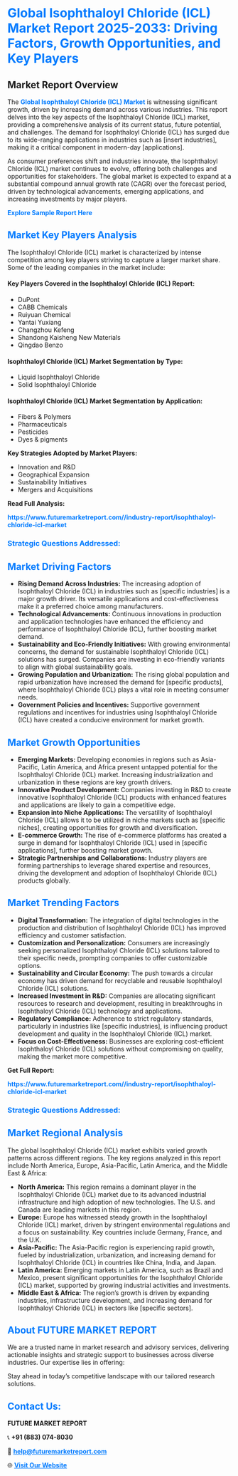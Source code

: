 <h1 style="color: #007BFF;">Global Isophthaloyl Chloride (ICL) Market Report 2025-2033: Driving Factors, Growth Opportunities, and Key Players</h1>

<section id="overview">
<h2>Market Report Overview</h2>
<p>The <a href="https://www.futuremarketreport.com//industry-report/isophthaloyl-chloride-icl-market" style="color: #007BFF; text-decoration: none;"><strong>Global Isophthaloyl Chloride (ICL) Market</strong></a> is witnessing significant growth, driven by increasing demand across various industries. This report delves into the key aspects of the Isophthaloyl Chloride (ICL) market, providing a comprehensive analysis of its current status, future potential, and challenges. The demand for Isophthaloyl Chloride (ICL) has surged due to its wide-ranging applications in industries such as [insert industries], making it a critical component in modern-day [applications].</p>
<p>As consumer preferences shift and industries innovate, the Isophthaloyl Chloride (ICL) market continues to evolve, offering both challenges and opportunities for stakeholders. The global market is expected to expand at a substantial compound annual growth rate (CAGR) over the forecast period, driven by technological advancements, emerging applications, and increasing investments by major players.</p>
</section>

<section id="overview">
<p><a href="https://www.futuremarketreport.com//request-sample/reportId=87348" style="color: #007BFF; text-decoration: none;"><strong>Explore Sample Report Here</strong></a></p>
</section>

<section id="key-players">
<h2 style="color: #007BFF;">Market Key Players Analysis</h2>
<p>The Isophthaloyl Chloride (ICL) market is characterized by intense competition among key players striving to capture a larger market share. Some of the leading companies in the market include:</p>
<h4>Key Players Covered in the Isophthaloyl Chloride (ICL) Report:</h4>
<ul><li>DuPont</li><li>CABB Chemicals</li><li>Ruiyuan Chemical</li><li>Yantai Yuxiang</li><li>Changzhou Kefeng</li><li>Shandong Kaisheng New Materials</li><li>Qingdao Benzo</li></ul>
<h4>Isophthaloyl Chloride (ICL) Market Segmentation by Type:</h4>
<ul><li>Liquid Isophthaloyl Chloride</li><li>Solid Isophthaloyl Chloride</li></ul>

<h4>Isophthaloyl Chloride (ICL) Market Segmentation by Application:</h4>
<ul><li>Fibers &amp; Polymers</li><li>Pharmaceuticals</li><li>Pesticides</li><li>Dyes &amp; pigments</li></ul>
<p><strong>Key Strategies Adopted by Market Players:</strong></p>
<ul>
<li>Innovation and R&D</li>
<li>Geographical Expansion</li>
<li>Sustainability Initiatives</li>
<li>Mergers and Acquisitions</li>
</ul>
</section>

<section>
<p><strong>Read Full Analysis: </strong></p><a href="https://www.futuremarketreport.com//industry-report/isophthaloyl-chloride-icl-market" style="color: #007BFF; text-decoration: none;"><strong>https://www.futuremarketreport.com//industry-report/isophthaloyl-chloride-icl-market</strong></a>
<h3 style="color: #007BFF;">Strategic Questions Addressed:</h3>
</section>

<section id="driving-factors">
<h2 style="color: #007BFF;">Market Driving Factors</h2>
<ul>
<li><strong>Rising Demand Across Industries:</strong> The increasing adoption of Isophthaloyl Chloride (ICL) in industries such as [specific industries] is a major growth driver. Its versatile applications and cost-effectiveness make it a preferred choice among manufacturers.</li>
<li><strong>Technological Advancements:</strong> Continuous innovations in production and application technologies have enhanced the efficiency and performance of Isophthaloyl Chloride (ICL), further boosting market demand.</li>
<li><strong>Sustainability and Eco-Friendly Initiatives:</strong> With growing environmental concerns, the demand for sustainable Isophthaloyl Chloride (ICL) solutions has surged. Companies are investing in eco-friendly variants to align with global sustainability goals.</li>
<li><strong>Growing Population and Urbanization:</strong> The rising global population and rapid urbanization have increased the demand for [specific products], where Isophthaloyl Chloride (ICL) plays a vital role in meeting consumer needs.</li>
<li><strong>Government Policies and Incentives:</strong> Supportive government regulations and incentives for industries using Isophthaloyl Chloride (ICL) have created a conducive environment for market growth.</li>
</ul>
</section>

<section id="growth-opportunities">
<h2 style="color: #007BFF;">Market Growth Opportunities</h2>
<ul>
<li><strong>Emerging Markets:</strong> Developing economies in regions such as Asia-Pacific, Latin America, and Africa present untapped potential for the Isophthaloyl Chloride (ICL) market. Increasing industrialization and urbanization in these regions are key growth drivers.</li>
<li><strong>Innovative Product Development:</strong> Companies investing in R&D to create innovative Isophthaloyl Chloride (ICL) products with enhanced features and applications are likely to gain a competitive edge.</li>
<li><strong>Expansion into Niche Applications:</strong> The versatility of Isophthaloyl Chloride (ICL) allows it to be utilized in niche markets such as [specific niches], creating opportunities for growth and diversification.</li>
<li><strong>E-commerce Growth:</strong> The rise of e-commerce platforms has created a surge in demand for Isophthaloyl Chloride (ICL) used in [specific applications], further boosting market growth.</li>
<li><strong>Strategic Partnerships and Collaborations:</strong> Industry players are forming partnerships to leverage shared expertise and resources, driving the development and adoption of Isophthaloyl Chloride (ICL) products globally.</li>
</ul>
</section>

<section id="trending-factors">
<h2 style="color: #007BFF;">Market Trending Factors</h2>
<ul>
<li><strong>Digital Transformation:</strong> The integration of digital technologies in the production and distribution of Isophthaloyl Chloride (ICL) has improved efficiency and customer satisfaction.</li>
<li><strong>Customization and Personalization:</strong> Consumers are increasingly seeking personalized Isophthaloyl Chloride (ICL) solutions tailored to their specific needs, prompting companies to offer customizable options.</li>
<li><strong>Sustainability and Circular Economy:</strong> The push towards a circular economy has driven demand for recyclable and reusable Isophthaloyl Chloride (ICL) solutions.</li>
<li><strong>Increased Investment in R&D:</strong> Companies are allocating significant resources to research and development, resulting in breakthroughs in Isophthaloyl Chloride (ICL) technology and applications.</li>
<li><strong>Regulatory Compliance:</strong> Adherence to strict regulatory standards, particularly in industries like [specific industries], is influencing product development and quality in the Isophthaloyl Chloride (ICL) market.</li>
<li><strong>Focus on Cost-Effectiveness:</strong> Businesses are exploring cost-efficient Isophthaloyl Chloride (ICL) solutions without compromising on quality, making the market more competitive.</li>
</ul>
</section>

<section>
<p><strong>Get Full Report: </strong></p><a href="https://www.futuremarketreport.com//industry-report/isophthaloyl-chloride-icl-market" style="color: #007BFF; text-decoration: none;"><strong>https://www.futuremarketreport.com//industry-report/isophthaloyl-chloride-icl-market</strong></a>
<h3 style="color: #007BFF;">Strategic Questions Addressed:</h3>
</section>


<section id="regional-analysis">
<h2 style="color: #007BFF;">Market Regional Analysis</h2>
<p>The global Isophthaloyl Chloride (ICL) market exhibits varied growth patterns across different regions. The key regions analyzed in this report include North America, Europe, Asia-Pacific, Latin America, and the Middle East & Africa:</p>
<ul>
<li><strong>North America:</strong> This region remains a dominant player in the Isophthaloyl Chloride (ICL) market due to its advanced industrial infrastructure and high adoption of new technologies. The U.S. and Canada are leading markets in this region.</li>
<li><strong>Europe:</strong> Europe has witnessed steady growth in the Isophthaloyl Chloride (ICL) market, driven by stringent environmental regulations and a focus on sustainability. Key countries include Germany, France, and the U.K.</li>
<li><strong>Asia-Pacific:</strong> The Asia-Pacific region is experiencing rapid growth, fueled by industrialization, urbanization, and increasing demand for Isophthaloyl Chloride (ICL) in countries like China, India, and Japan.</li>
<li><strong>Latin America:</strong> Emerging markets in Latin America, such as Brazil and Mexico, present significant opportunities for the Isophthaloyl Chloride (ICL) market, supported by growing industrial activities and investments.</li>
<li><strong>Middle East & Africa:</strong> The region’s growth is driven by expanding industries, infrastructure development, and increasing demand for Isophthaloyl Chloride (ICL) in sectors like [specific sectors].</li>
</ul>
</section>

<footer>
<h2 style="color: #007BFF;">About FUTURE MARKET REPORT</h2>
<p>We are a trusted name in market research and advisory services, delivering actionable insights and strategic support to businesses across diverse industries. Our expertise lies in offering:</p>

<p>Stay ahead in today’s competitive landscape with our tailored research solutions.</p>

<h2 style="color: #007BFF;">Contact Us:</h2>
<p><strong>FUTURE MARKET REPORT</strong></p>
<p>📞 <strong>+91 (883) 074-8030</strong></p>
<p>📧 <strong><a href="mailto:help@futuremarketreport.com" style="color: #007BFF;">help@futuremarketreport.com</a></strong></p>
<p>🌐 <strong><a href="https://www.futuremarketreport.com/" style="color: #007BFF;">Visit Our Website</a></strong></p>
</footer>